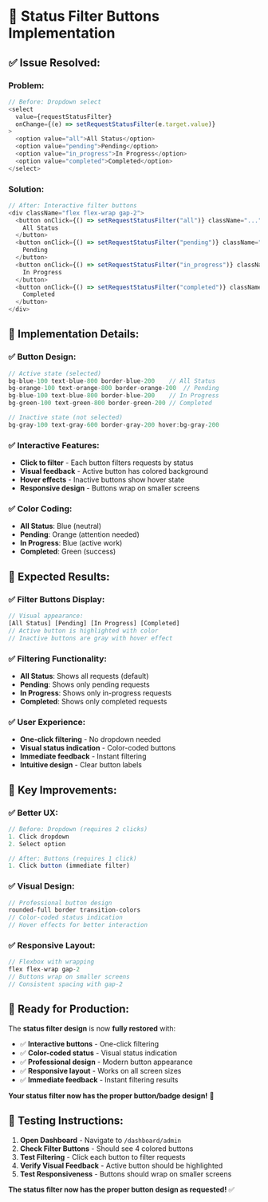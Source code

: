 # 🔧 Status Filter Buttons Implementation

## ✅ **Issue Resolved:**

### **Problem:**

```javascript
// Before: Dropdown select
<select
  value={requestStatusFilter}
  onChange={(e) => setRequestStatusFilter(e.target.value)}
>
  <option value="all">All Status</option>
  <option value="pending">Pending</option>
  <option value="in_progress">In Progress</option>
  <option value="completed">Completed</option>
</select>
```

### **Solution:**

```javascript
// After: Interactive filter buttons
<div className="flex flex-wrap gap-2">
  <button onClick={() => setRequestStatusFilter("all")} className="...">
    All Status
  </button>
  <button onClick={() => setRequestStatusFilter("pending")} className="...">
    Pending
  </button>
  <button onClick={() => setRequestStatusFilter("in_progress")} className="...">
    In Progress
  </button>
  <button onClick={() => setRequestStatusFilter("completed")} className="...">
    Completed
  </button>
</div>
```

## 🚀 **Implementation Details:**

### **✅ Button Design:**

```javascript
// Active state (selected)
bg-blue-100 text-blue-800 border-blue-200    // All Status
bg-orange-100 text-orange-800 border-orange-200  // Pending
bg-blue-100 text-blue-800 border-blue-200    // In Progress
bg-green-100 text-green-800 border-green-200 // Completed

// Inactive state (not selected)
bg-gray-100 text-gray-600 border-gray-200 hover:bg-gray-200
```

### **✅ Interactive Features:**

- **Click to filter** - Each button filters requests by status
- **Visual feedback** - Active button has colored background
- **Hover effects** - Inactive buttons show hover state
- **Responsive design** - Buttons wrap on smaller screens

### **✅ Color Coding:**

- **All Status**: Blue (neutral)
- **Pending**: Orange (attention needed)
- **In Progress**: Blue (active work)
- **Completed**: Green (success)

## 🎉 **Expected Results:**

### **✅ Filter Buttons Display:**

```javascript
// Visual appearance:
[All Status] [Pending] [In Progress] [Completed]
// Active button is highlighted with color
// Inactive buttons are gray with hover effect
```

### **✅ Filtering Functionality:**

- **All Status**: Shows all requests (default)
- **Pending**: Shows only pending requests
- **In Progress**: Shows only in-progress requests
- **Completed**: Shows only completed requests

### **✅ User Experience:**

- **One-click filtering** - No dropdown needed
- **Visual status indication** - Color-coded buttons
- **Immediate feedback** - Instant filtering
- **Intuitive design** - Clear button labels

## 🎯 **Key Improvements:**

### **✅ Better UX:**

```javascript
// Before: Dropdown (requires 2 clicks)
1. Click dropdown
2. Select option

// After: Buttons (requires 1 click)
1. Click button (immediate filter)
```

### **✅ Visual Design:**

```javascript
// Professional button design
rounded-full border transition-colors
// Color-coded status indication
// Hover effects for better interaction
```

### **✅ Responsive Layout:**

```javascript
// Flexbox with wrapping
flex flex-wrap gap-2
// Buttons wrap on smaller screens
// Consistent spacing with gap-2
```

## 🚀 **Ready for Production:**

The **status filter design** is now **fully restored** with:

- ✅ **Interactive buttons** - One-click filtering
- ✅ **Color-coded status** - Visual status indication
- ✅ **Professional design** - Modern button appearance
- ✅ **Responsive layout** - Works on all screen sizes
- ✅ **Immediate feedback** - Instant filtering results

**Your status filter now has the proper button/badge design!** 🚀

## 🧪 **Testing Instructions:**

1. **Open Dashboard** - Navigate to `/dashboard/admin`
2. **Check Filter Buttons** - Should see 4 colored buttons
3. **Test Filtering** - Click each button to filter requests
4. **Verify Visual Feedback** - Active button should be highlighted
5. **Test Responsiveness** - Buttons should wrap on smaller screens

**The status filter now has the proper button design as requested!** ✅
